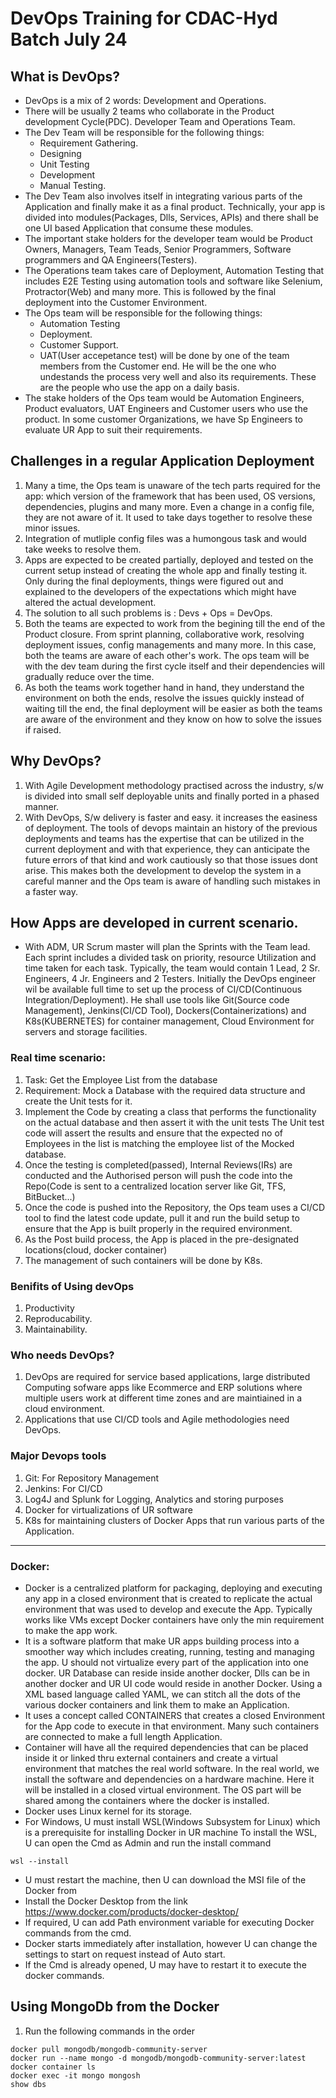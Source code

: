 # DevOps Training for CDAC-Hyd Batch July 24

## What is DevOps?
- DevOps is a mix of 2 words: Development and Operations. 
- There will be usually 2 teams who collaborate in the Product development Cycle(PDC). Developer Team and Operations Team. 
- The Dev Team will be responsible for the following things:
    - Requirement Gathering. 
    - Designing
    - Unit Testing
    - Development
    - Manual Testing. 
- The Dev Team also involves itself in integrating various parts of the Application and finally make it as a final product. Technically, your app is divided into modules(Packages, Dlls, Services, APIs) and there shall be one UI based Application that consume these modules.
- The important stake holders for the developer team would be Product Owners, Managers, Team Teads, Senior Programmers, Software programmers and QA Engineers(Testers). 
- The Operations team takes care of Deployment, Automation Testing that includes E2E Testing using automation tools and software like Selenium, Protractor(Web) and many more. This is followed by the final deployment into the Customer Environment. 
- The Ops team will be responsible for the following things:
    - Automation Testing 
    - Deployment. 
    - Customer Support. 
    - UAT(User accepetance test) will be done by one of the team members from the Customer end. He will be the one who undestands the process very well and also its requirements. These are the people who use the app on a daily basis. 
- The stake holders of the Ops team would be Automation Engineers, Product evaluators, UAT Engineers and Customer users who use the product. In some customer Organizations, we have Sp Engineers to evaluate UR App to suit their requirements. 

## Challenges in a regular Application Deployment
1. Many a time, the Ops team is unaware of the tech parts required for the app: which version of the framework that has been used, OS versions, dependencies, plugins and many more. Even a change in a config file, they are not aware of it. It used to take days together to resolve these minor issues. 
2. Integration of mutliple config files was a humongous task and would take weeks to resolve them. 
3. Apps are expected to be created partially, deployed and tested on the current setup instead of creating the whole app and finally testing it. Only during the final deployments, things were figured out and explained to the developers of the expectations which might have altered the actual development.
4. The solution to all such problems is : Devs + Ops = DevOps. 
5. Both the teams are expected to work from the begining till the end of the Product closure. From sprint planning, collaborative work, resolving deployment issues, config managements and many more. In this case, both the teams are aware of each other's work. The ops team will be with the dev team during the first cycle itself and their dependencies will gradually reduce over the time. 
6. As both the teams work together hand in hand, they understand the environment on both the ends, resolve the issues quickly instead of waiting till the end, the final deployment will be easier as both the teams are aware of the environment and they know on how to solve the issues if raised. 

## Why DevOps?
1. With Agile Development methodology practised across the industry, s/w is divided into small self deployable units and finally ported in a phased manner. 
2. With DevOps, S/w delivery is faster and easy. it increases the easiness of deployment. The tools of devops maintain an history of the previous deployments and teams has the expertise that can be utilized in the current deployment and with that experience, they can anticipate the future errors of that kind and work cautiously so that those issues dont arise. This makes both the development to develop the system in a careful manner and the Ops team is aware of handling such mistakes in a faster way. 

## How Apps are developed in current scenario. 
- With ADM, UR Scrum master will plan the Sprints with the Team lead. Each sprint includes a divided task on priority, resource Utilization and time taken for each task. Typically, the team would contain 1 Lead, 2 Sr. Engineers, 4 Jr. Engineers and 2 Testers. Initially the DevOps engineer wil be available full time to set up the process of CI/CD(Continuous Integration/Deployment). He shall use tools like Git(Source code Management), Jenkins(CI/CD Tool), Dockers(Containerizations) and K8s(KUBERNETES) for container management, Cloud Environment for servers and storage facilities.  

### Real time scenario:
1. Task: Get the Employee List from the database
2. Requirement: Mock a Database with the required data structure and create the Unit tests for it.  
3. Implement the Code by creating a class that performs the functionality on the actual database and then assert it with the unit tests The Unit test code will assert the results and ensure that the expected no of Employees in the list is matching the employee list of the Mocked database. 
4. Once the testing is completed(passed), Internal Reviews(IRs) are conducted and the Authorised person will push the code into the Repo(Code is sent to a centralized location server like Git, TFS, BitBucket...)
5. Once the code is pushed into the Repository, the Ops team uses a CI/CD tool to find the latest code update, pull it and run the build setup to ensure that the App is built properly in the required environment. 
6. As the Post build process, the App is placed in the pre-designated locations(cloud, docker container)
7. The management of such containers will be done by K8s. 

### Benifits of Using devOps
1. Productivity
2. Reproducability. 
3. Maintainability.

### Who needs DevOps?
1. DevOps are required for service based applications, large distributed Computing sofware apps like Ecommerce and ERP solutions where multiple users work at different time zones  and are maintiained in a cloud environment. 
2. Applications that use CI/CD tools and Agile methodologies need DevOps. 

### Major Devops tools
1. Git: For Repository Management
2. Jenkins: For CI/CD
3. Log4J and Splunk for Logging, Analytics and storing purposes
4. Docker for virtualizations of UR software
5. K8s for maintaining clusters of Docker Apps that run various parts of the Application. 

---------------------------------------------------------------------------------------------------------------------
### Docker: 
- Docker is a centralized platform for packaging, deploying and executing any app in a closed environment that is created to replicate the actual environment that was used to develop and execute the App. Typically works like VMs except Docker containers have only the min requirement to make the app work.
- It is a software platform that make UR apps building process into a smoother way which includes creating, running, testing and managing the app. U should not virtualize every part of the application into one docker. UR Database can reside inside another docker, Dlls can be in another docker and UR UI code would reside in another Docker. Using a XML based language called YAML, we can stitch all the dots of the various docker containers and link them to make an Application. 
- It uses a concept called CONTAINERS that creates a closed Environment for the App code to execute in that environment. Many such containers are connected to make a full length Application. 
- Container will have all the required dependencies that can be placed inside it or linked thru external containers and create a virtual environment that matches the real world software. In the real world, we install the software and dependencies on a hardware machine. Here it will be installed in a closed virtual environment. The OS part will be shared among the containers where the docker is installed. 
- Docker uses Linux kernel for its storage.
- For Windows, U must install WSL(Windows Subsystem for Linux) which is a prerequisite for installing Docker in UR machine To install the WSL, U can open the Cmd as Admin and run the install command
```
wsl --install
``` 
- U must restart the machine, then U can download the MSI file of the Docker from 
- Install the Docker Desktop from the link https://www.docker.com/products/docker-desktop/
- If required, U can add Path environment variable for executing Docker commands from the cmd. 
- Docker starts immediately after installation, however U can change the settings to start on request instead of Auto start.
- If the Cmd is already opened, U may have to restart it to execute the docker commands. 

## Using MongoDb from the Docker
1. Run the following commands in the order
```
docker pull mongodb/mongodb-community-server
docker run --name mongo -d mongodb/mongodb-community-server:latest
docker container ls
docker exec -it mongo mongosh
show dbs
```


